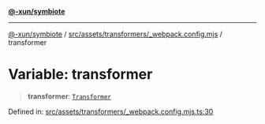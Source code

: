 [**@-xun/symbiote**](../../../../../README.md)

***

[@-xun/symbiote](../../../../../README.md) / [src/assets/transformers/\_webpack.config.mjs](../README.md) / transformer

# Variable: transformer

> **transformer**: [`Transformer`](../../../type-aliases/Transformer.md)

Defined in: [src/assets/transformers/\_webpack.config.mjs.ts:30](https://github.com/Xunnamius/symbiote/blob/48c46d37ea3b78fc8beb9f4e201920c2bff28719/src/assets/transformers/_webpack.config.mjs.ts#L30)
